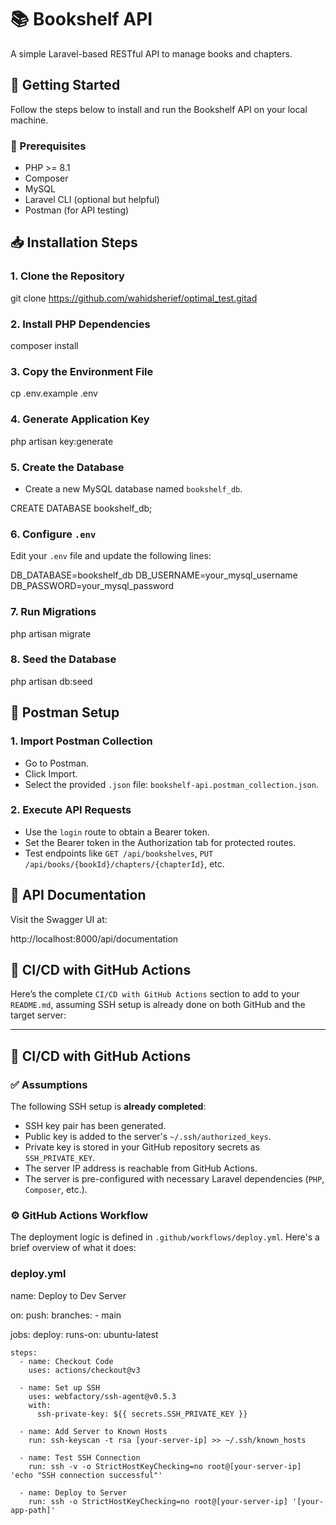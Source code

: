# 📚 Bookshelf API

A simple Laravel-based RESTful API to manage books and chapters.

## 🚀 Getting Started

Follow the steps below to install and run the Bookshelf API on your local machine.

### 🔧 Prerequisites

-   PHP >= 8.1
-   Composer
-   MySQL
-   Laravel CLI (optional but helpful)
-   Postman (for API testing)

## 📥 Installation Steps

### 1. Clone the Repository

git clone https://github.com/wahidsherief/optimal_test.gitad

### 2. Install PHP Dependencies

composer install

### 3. Copy the Environment File

cp .env.example .env

### 4. Generate Application Key

php artisan key:generate

### 5. Create the Database

-   Create a new MySQL database named `bookshelf_db`.

CREATE DATABASE bookshelf_db;

### 6. Configure `.env`

Edit your `.env` file and update the following lines:

DB_DATABASE=bookshelf_db
DB_USERNAME=your_mysql_username
DB_PASSWORD=your_mysql_password

### 7. Run Migrations

php artisan migrate

### 8. Seed the Database

php artisan db:seed

## 📮 Postman Setup

### 1. Import Postman Collection

-   Go to Postman.
-   Click Import.
-   Select the provided `.json` file: `bookshelf-api.postman_collection.json`.

### 2. Execute API Requests

-   Use the `login` route to obtain a Bearer token.
-   Set the Bearer token in the Authorization tab for protected routes.
-   Test endpoints like `GET /api/bookshelves`, `PUT /api/books/{bookId}/chapters/{chapterId}`, etc.

## 📄 API Documentation

Visit the Swagger UI at:

http://localhost:8000/api/documentation

## 🔄 CI/CD with GitHub Actions

Here’s the complete `CI/CD with GitHub Actions` section to add to your `README.md`, assuming SSH setup is already done on both GitHub and the target server:

---

## 🔄 CI/CD with GitHub Actions

### ✅ Assumptions

The following SSH setup is **already completed**:

-   SSH key pair has been generated.
-   Public key is added to the server's `~/.ssh/authorized_keys`.
-   Private key is stored in your GitHub repository secrets as `SSH_PRIVATE_KEY`.
-   The server IP address is reachable from GitHub Actions.
-   The server is pre-configured with necessary Laravel dependencies (`PHP`, `Composer`, etc.).

### ⚙️ GitHub Actions Workflow

The deployment logic is defined in `.github/workflows/deploy.yml`. Here's a brief overview of what it does:

### deploy.yml

name: Deploy to Dev Server

on:
push:
branches: - main

jobs:
deploy:
runs-on: ubuntu-latest

    steps:
      - name: Checkout Code
        uses: actions/checkout@v3

      - name: Set up SSH
        uses: webfactory/ssh-agent@v0.5.3
        with:
          ssh-private-key: ${{ secrets.SSH_PRIVATE_KEY }}

      - name: Add Server to Known Hosts
        run: ssh-keyscan -t rsa [your-server-ip] >> ~/.ssh/known_hosts

      - name: Test SSH Connection
        run: ssh -v -o StrictHostKeyChecking=no root@[your-server-ip] 'echo "SSH connection successful"'

      - name: Deploy to Server
        run: ssh -o StrictHostKeyChecking=no root@[your-server-ip] '[your-app-path]'
